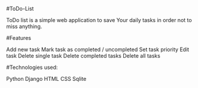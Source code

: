 #ToDo-List

ToDo list is a simple web application to save Your daily tasks in order not to miss anything.

#Features

Add new task
Mark task as completed / uncompleted
Set task priority
Edit task
Delete single task
Delete completed tasks
Delete all tasks


#Technologies used:

Python
Django
HTML
CSS
Sqlite
